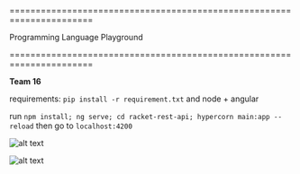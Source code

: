 ======================================================================

Programming Language Playground

======================================================================

**Team 16**

requirements: `pip install -r requirement.txt` and node + angular

run `npm install; ng serve; cd racket-rest-api; hypercorn main:app --reload` then go to `localhost:4200`

![alt text](https://github.com/pl-playground/programming-language-playground/blob/master/Screenshot%202020-02-09%2011.13.46.png)




![alt text](https://github.com/pl-playground/programming-language-playground/blob/master/Screenshot%202020-02-09%2011.14.06.png)
